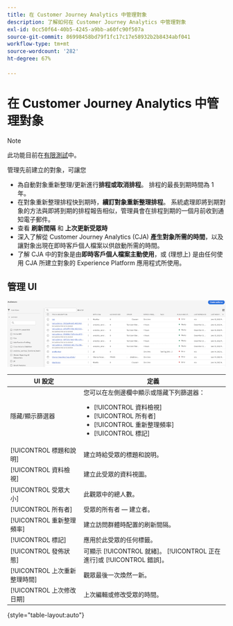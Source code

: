 ```yaml
---
title: 在 Customer Journey Analytics 中管理對象
description: 了解如何在 Customer Journey Analytics 中管理對象
exl-id: 0cc50f64-40b5-4245-a9bb-a60fc90f507a
source-git-commit: 86998458bd79f1fc17c17e58932b2b8434abf041
workflow-type: tm+mt
source-wordcount: '282'
ht-degree: 67%

---
```


# 在 Customer Journey Analytics 中管理對象

>[!NOTE]
>
>此功能目前在[有限測試](/help/release-notes/releases.md)中。

管理先前建立的對象，可讓您

* 為自動對象重新整理/更新進行&#x200B;**排程或取消排程**。 排程的最長到期時間為 1 年。
* 在對象重新整理排程快到期時，**續訂對象重新整理排程**。 系統處理即將到期對象的方法與即將到期的排程報告相似，管理員會在排程到期的一個月前收到通知電子郵件。
* 查看 **刷新間隔** 和 **上次更新受眾時**
* 深入了解從 Customer Journey Analytics (CJA) **產生對象所需的時間**，以及讓對象出現在即時客戶個人檔案以供啟動所需的時間。
* 了解 CJA 中的對象是由&#x200B;**即時客戶個人檔案主動使用**，或 (理想上) 是由任何使用 CJA 所建立對象的 Experience Platform 應用程式所使用。

## 管理 UI

![](assets/manage.png)

| UI 設定 | 定義 |
| --- | --- |
| 隱藏/顯示篩選器 | 您可以在左側邊欄中顯示或隱藏下列篩選器： <ul><li>[!UICONTROL 資料檢視]</li><li>[!UICONTROL 所有者]</li><li>[!UICONTROL 重新整理頻率]</li><li>[!UICONTROL 標記]</li></ul> |
| [!UICONTROL 標題和說明] | 建立時給受眾的標題和說明。 |
| [!UICONTROL 資料檢視] | 建立此受眾的資料視圖。 |
| [!UICONTROL 受眾大小] | 此觀眾中的總人數。 |
| [!UICONTROL 所有者] | 受眾的所有者 — 建立者。 |
| [!UICONTROL 重新整理頻率] | 建立訪問群體時配置的刷新間隔。 |
| [!UICONTROL 標記] | 應用於此受眾的任何標籤。 |
| [!UICONTROL 發佈狀態] | 可顯示 [!UICONTROL 就緒]。 [!UICONTROL 正在進行]或 [!UICONTROL 錯誤]。 |
| [!UICONTROL  上次重新整理時間] | 觀眾最後一次煥然一新。 |
| [!UICONTROL 上次修改日期] | 上次編輯或修改受眾的時間。 |

{style=&quot;table-layout:auto&quot;}
